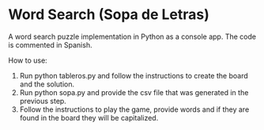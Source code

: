 # Word Search (Sopa de Letras)

A word search puzzle implementation in Python as a console app.
The code is commented in Spanish.

How to use:

1) Run python tableros.py and follow the instructions to create the board and the solution.
2) Run python sopa.py and provide the csv file that was generated in the previous step.
3) Follow the instructions to play the game, provide words and if they are found in the board they will be capitalized.